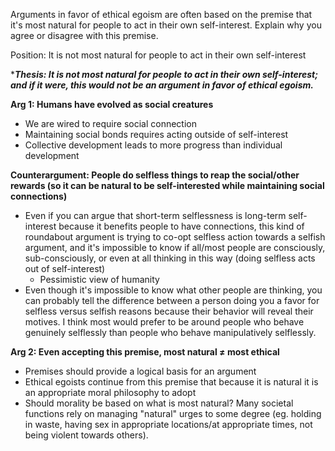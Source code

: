 Arguments in favor of ethical egoism are often based on the premise that it's most natural for people to act in their own self-interest. Explain why you agree or disagree with this premise.

Position: It is not most natural for people to act in their own self-interest

****Thesis: It is not most natural for people to act in their own self-interest; and if it were, this would not be an argument in favor of ethical egoism.*** 

**Arg 1: Humans have evolved as social creatures** 
- We are wired to require social connection 
- Maintaining social bonds requires acting outside of self-interest
- Collective development leads to more progress than individual development

**Counterargument: People do selfless things to reap the social/other rewards (so it can be natural to be self-interested while maintaining social connections)**
- Even if you can argue that short-term selflessness is long-term self-interest because it benefits people to have connections, this kind of roundabout argument is trying to co-opt selfless action towards a selfish argument, and it's impossible to know if all/most people are consciously, sub-consciously, or even at all thinking in this way (doing selfless acts out of self-interest)
	- Pessimistic view of humanity
- Even though it's impossible to know what other people are thinking, you can probably tell the difference between a person doing you a favor for selfless versus selfish reasons because their behavior will reveal their motives. I think most would prefer to be around people who behave genuinely selflessly than people who behave manipulatively selflessly. 

**Arg 2: Even accepting this premise, most natural ≠ most ethical**
- Premises should provide a logical basis for an argument
- Ethical egoists continue from this premise that because it is natural it is an appropriate moral philosophy to adopt
- Should morality be based on what is most natural? Many societal functions rely on managing "natural" urges to some degree (eg. holding in waste, having sex in appropriate locations/at appropriate times, not being violent towards others). 

